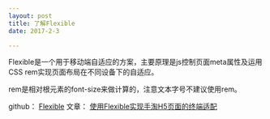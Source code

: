 ```yaml
---
layout: post
title: 了解Flexible
date: 2017-2-3

---
```


Flexible是一个用于移动端自适应的方案，主要原理是js控制页面meta属性及运用CSS rem实现页面布局在不同设备下的自适应。

rem是相对根元素<html>的font-size来做计算的，注意文本字号不建议使用rem。

github：
[Flexible](https://github.com/amfe/lib-flexible)
文章：
[使用Flexible实现手淘H5页面的终端适配](https://github.com/amfe/article/issues/17)